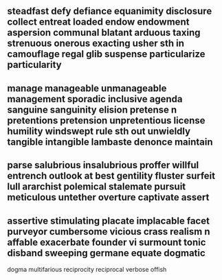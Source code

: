 steadfast
defy
defiance
equanimity
disclosure
collect
entreat
loaded
endow   endowment
aspersion
communal
blatant
arduous  taxing strenuous onerous exacting
usher sth in
camouflage
regal
glib
suspense
particularize
particularity
---
manage
manageable  unmanageable
management
sporadic
inclusive
agenda
sanguine  sanguinity
elision
pretense n
pretentions
pretension
unpretentious
license
humility
windswept
rule sth out
unwieldly
tangible  intangible
lambaste  denonce
maintain
---
parse
salubrious  insalubrious
proffer
willful
entrench
outlook
at best
gentility
fluster
surfeit
lull
ararchist
polemical
stalemate
pursuit
meticulous
untether
overture
captivate
assert
---
assertive
stimulating
placate
implacable
facet
purveyor
cumbersome
vicious
crass
realism   n
affable
exacerbate
founder vi
surmount
tonic
disband
sweeping
germane
equate
dogmatic
---
dogma
multifarious
reciprocity
reciprocal
verbose
offish
